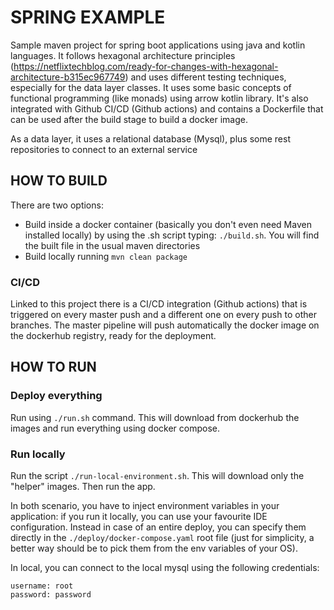 # SPRING EXAMPLE

Sample maven project for spring boot applications using java and kotlin languages.
It follows hexagonal architecture
principles (https://netflixtechblog.com/ready-for-changes-with-hexagonal-architecture-b315ec967749)
and uses different testing techniques, especially for the data layer classes.
It uses some basic concepts of functional programming (like monads) using arrow kotlin library.
It's also integrated with Github CI/CD (Github actions) and contains
a Dockerfile that can be used after the build stage to build a docker image.

As a data layer, it uses a relational database (Mysql), plus some rest repositories
to connect to an external service

## HOW TO BUILD

There are two options:

- Build inside a docker container (basically you don't even need Maven installed locally)
  by using the .sh script typing: `./build.sh`. You will find the built file in the
  usual maven directories
- Build locally running `mvn clean package`

### CI/CD

Linked to this project there is a CI/CD integration (Github actions) that is triggered
on every master push and a different one on every push to other branches.
The master pipeline will push automatically the docker image on the dockerhub registry,
ready for the deployment.

## HOW TO RUN

### Deploy everything

Run using `./run.sh` command.
This will download from dockerhub the images and run everything using docker compose.

### Run locally

Run the script `./run-local-environment.sh`. This will download only the "helper" images.
Then run the app.

In both scenario, you have to inject environment variables in your application: if you run it locally, you can use
your favourite IDE configuration. Instead in case of an entire deploy, you can specify them directly in
the `./deploy/docker-compose.yaml`
root file (just for simplicity, a better way should be to pick them from the env variables of your OS).

In local, you can connect to the local mysql using the following credentials:

```http request
username: root
password: password
```